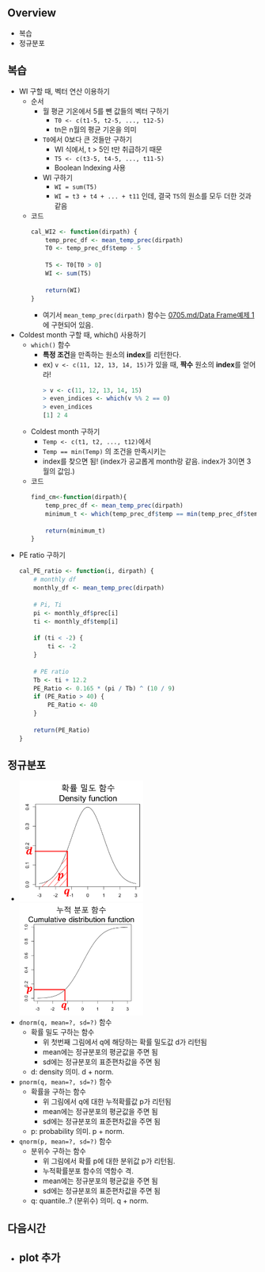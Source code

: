 ## Overview
- 복습
- 정규분포

## 복습
- WI 구할 때, 벡터 연산 이용하기
    - 순서
        - 월 평균 기온에서 5를 뺀 값들의 벡터 구하기
            - `T0 <- c(t1-5, t2-5, ..., t12-5)`
            - tn은 n월의 평균 기온을 의미
        - `T0`에서 0보다 큰 것들만 구하기
            - WI 식에서, t > 5인 t만 취급하기 때문
            - `T5 <- c(t3-5, t4-5, ..., t11-5)`
            - Boolean Indexing 사용
        - WI 구하기
            - `WI = sum(T5)`
            - `WI = t3 + t4 + ... + t11` 인데, 결국 `T5`의 원소를 모두 더한 것과 같음
    - 코드
        ```R
        cal_WI2 <- function(dirpath) {
            temp_prec_df <- mean_temp_prec(dirpath)
            T0 <- temp_prec_df$temp - 5
            
            T5 <- T0[T0 > 0]
            WI <- sum(T5)
            
            return(WI)
        }
        ```
        - 여기서 `mean_temp_prec(dirpath)` 함수는 [0705.md/Data Frame예제 1](https://github.com/haekyu/Jiyeon/blob/master/0705/0705.md)에 구현되어 있음.
- Coldest month 구할 때, which() 사용하기
    - `which()` 함수
        - **특정 조건**을 만족하는 원소의 **index**를 리턴한다.
        - ex) `v <- c(11, 12, 13, 14, 15)`가 있을 때, **짝수** 원소의 **index**를 얻어라!
            ```R
            > v <- c(11, 12, 13, 14, 15)
            > even_indices <- which(v %% 2 == 0)
            > even_indices
            [1] 2 4
            ```
    - Coldest month 구하기
        - `Temp <- c(t1, t2, ..., t12)`에서 
        - `Temp == min(Temp)` 의 조건을 만족시키는
        - index를 찾으면 됨! (index가 공교롭게 month랑 같음. index가 3이면 3월의 값임.)
    - 코드
        ```R
        find_cm<-function(dirpath){
            temp_prec_df <- mean_temp_prec(dirpath)
            minimum_t <- which(temp_prec_df$temp == min(temp_prec_df$temp))
            
            return(minimum_t)
        }
        ```
- PE ratio 구하기
    ```R
    cal_PE_ratio <- function(i, dirpath) {
        # monthly df
        monthly_df <- mean_temp_prec(dirpath)
        
        # Pi, Ti
        pi <- monthly_df$prec[i]
        ti <- monthly_df$temp[i]
        
        if (ti < -2) {
            ti <- -2
        }
        
        # PE ratio
        Tb <- ti + 12.2
        PE_Ratio <- 0.165 * (pi / Tb) ^ (10 / 9)
        if (PE_Ratio > 40) {
            PE_Ratio <- 40
        }
        
        return(PE_Ratio)
    }
    ```


## 정규분포
- <img src="./density.png" alt="Drawing"  width="250px"/> 
  <img src="./cumulative.png" alt="Drawing"  width="250px"/>
- `dnorm(q, mean=?, sd=?)` 함수
    - 확률 밀도 구하는 함수
        - 위 첫번째 그림에서 q에 해당하는 확률 밀도값 d가 리턴됨
        - mean에는 정규분포의 평균값을 주면 됨
        - sd에는 정규분포의 표준편차값을 주면 됨
    - d: density 의미. d + norm.
- `pnorm(q, mean=?, sd=?)` 함수
    - 확률을 구하는 함수
        - 위 그림에서 q에 대한 누적확률값 p가 리턴됨
        - mean에는 정규분포의 평균값을 주면 됨
        - sd에는 정규분포의 표준편차값을 주면 됨
    - p: probability 의미. p + norm.
- `qnorm(p, mean=?, sd=?)` 함수
    - 분위수 구하는 함수
        - 위 그림에서 확률 p에 대한 분위값 p가 리턴됨. 
        - 누적확률분포 함수의 역함수 격.
        - mean에는 정규분포의 평균값을 주면 됨
        - sd에는 정규분포의 표준편차값을 주면 됨
    - q: quantile..? (분위수) 의미. q + norm.


## 다음시간
- plot 추가
    - 